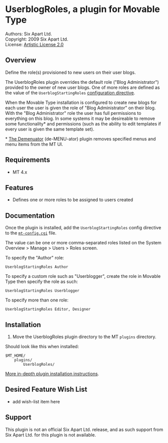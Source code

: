 # UserblogRoles, a plugin for Movable Type

Authors: Six Apart Ltd.  
Copyright: 2009 Six Apart Ltd.  
License: [Artistic License 2.0](http://www.opensource.org/licenses/artistic-license-2.0.php)


## Overview

Define the role(s) provisioned to new users on their user blogs.

The UserblogRoles plugin overrides the default role ("Blog Administrator") provided to the owner of new user blogs. One of more roles are defined as the value of the `UserblogStartingRoles` [configuration directive](http://www.movabletype.org/documentation/appendices/config-directives/).

When the Movable Type installation is configured to create new blogs for each user the user is given the role of "Blog Administrator" on their blog. With the "Blog Administrator" role the user has full permissions to everything on this blog. In some systems it may be desireable to remove some functionality\* and permissions (such as the ability to edit templates if every user is given the same template set).

\* [The Demenuator](http://github.com/sixapart/mt-plugin-Demenuator) (de-MENU-ator) plugin removes specified menus and menu items from the MT UI.


## Requirements

* MT 4.x


## Features

* Defines one or more roles to be assigned to users created


## Documentation

Once the plugin is installed, add the `UserblogStartingRoles` config directive to the [`mt-config.cgi`](http://www.movabletype.org/documentation/installation/mt-config.html) file.

The value can be one or more comma-separated roles listed on the System Overview > Manage > Users > Roles screen.

To specify the "Author" role:

    UserblogStartingRoles Author

To specify a custom role such as "Userblogger", create the role in Movable Type then specify the role as such:

    UserblogStartingRoles Userblogger

To specify more than one role:

    UserblogStartingRoles Editor, Designer


## Installation

1. Move the UserblogRoles plugin directory to the MT `plugins` directory.

Should look like this when installed:

    $MT_HOME/
        plugins/
            UserblogRoles/

[More in-depth plugin installation instructions](http://tinyurl.com/easy-plugin-install).


## Desired Feature Wish List

* add wish-list item here


## Support

This plugin is not an official Six Apart Ltd. release, and as such support from Six Apart Ltd. for this plugin is not available.
